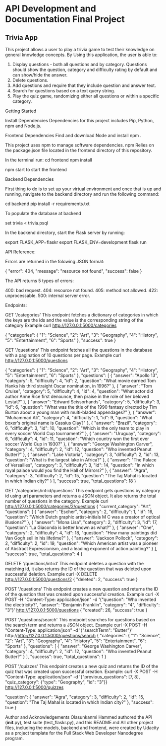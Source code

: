 # API Development and Documentation Final Project

## Trivia App

This project allows a user to play a trivia game to test their knowledge on general knowledge concepts. By Using this application, the user is able to:

1. Display questions - both all questions and by category. Questions should show the question, category and difficulty rating by default and can show/hide the answer.
2. Delete questions.
3. Add questions and require that they include question and answer text.
4. Search for questions based on a text query string.
5. Play the quiz game, randomizing either all questions or within a specific category.

Getting Started

Install Dependencies
Dependencies for this project includes Pip, Python, npm and Node.js.

Frontend Dependencies
Find and download Node and install npm .

This project uses npm to manage software dependencies. npm Relies on the package.json file located in the frontend directory of this repository.

In the terminal run:
cd frontend
npm install

npm start to start the frontend 

Backend Dependencies

First thing to do is to set up your virtual environment and once that is up and running, navigate to the backend directory and run the following command:

cd backend
pip install -r requirements.txt
 
To populate the database at backend

 set trivia < trivia.psql

In the backend directory, start the Flask server by running:

export FLASK_APP=flaskr
export FLASK_ENV=development
flask run


API Reference:

Errors are returned in the folowing JSON format:

{
    "error": 404,
    "message": "resource not found",
    "success": false
}

The API returns 5 types of errors:

400: bad request.
404: resource not found.
405: method not allowed.
422: unprocessable.
500: internal server error.

Endpoints:

GET '/categories'
This endpoint fetches a dictionary of categories in which the keys are the ids and the value is the corresponding string of the category
Example curl http://127.0.0.1:5000/categories

{
    "categories": {
        "1": "Science",
        "2": "Art",
        "3": "Geography",
        "4": "History",
        "5": "Entertainment",
        "6": "Sports"
    },
    "success": true
}

GET '/questions'
This endpoint fetches all the questions in the database with a pagination of 10 questions per page.
Example curl http://127.0.0.1:5000/questions

{
    "categories": {
        "1": "Science",
        "2": "Art",
        "3": "Geography",
        "4": "History",
        "5": "Entertainment",
        "6": "Sports"
    },
    "questions": [
        {
            "answer": "Apollo 13",
            "category": 5,
            "difficulty": 4,
            "id": 2,
            "question": "What movie earned Tom Hanks his third straight Oscar nomination, in 1996?"
        },
        {
            "answer": "Tom Cruise",
            "category": 5,
            "difficulty": 4,
            "id": 4,
            "question": "What actor did author Anne Rice first denounce, then praise in the role of her beloved Lestat?"
        },
        {
            "answer": "Edward Scissorhands",
            "category": 5,
            "difficulty": 3,
            "id": 6,
            "question": "What was the title of the 1990 fantasy directed by Tim Burton about a young man with multi-bladed appendages?"
        },
        {
            "answer": "Muhammad Ali",
            "category": 4,
            "difficulty": 1,
            "id": 9,
            "question": "What boxer's original name is Cassius Clay?"
        },
        {
            "answer": "Brazil",
            "category": 6,
            "difficulty": 3,
            "id": 10,
            "question": "Which is the only team to play in every soccer World Cup tournament?"
        },
        {
            "answer": "Uruguay",
            "category": 6,
            "difficulty": 4,
            "id": 11,
            "question": "Which country won the first ever soccer World Cup in 1930?"
        },
        {
            "answer": "George Washington Carver",
            "category": 4,
            "difficulty": 2,
            "id": 12,
            "question": "Who invented Peanut Butter?"
        },
        {
            "answer": "Lake Victoria",
            "category": 3,
            "difficulty": 2,
            "id": 13,
            "question": "What is the largest lake in Africa?"
        },
        {
            "answer": "The Palace of Versailles",
            "category": 3,
            "difficulty": 3,
            "id": 14,
            "question": "In which royal palace would you find the Hall of Mirrors?"
        },
        {
            "answer": "Agra",
            "category": 3,
            "difficulty": 2,
            "id": 15,
            "question": "The Taj Mahal is located in which Indian city?"
        }
    ],
    "success": true,
    "total_questions": 18
}

GET '/categories/int:id/questions'
This endpoint gets questions by category id using url parameters and returns a JSON object. It also returns the total number of questions in the category.
Example curl http://127.0.0.1:5000/categories/2/questions
{
    "current_category": "Art",
    "questions": [
        {
            "answer": "Escher",
            "category": 2,
            "difficulty": 1,
            "id": 16,
            "question": "Which Dutch graphic artist–initials M C was a creator of optical illusions?"
        },
        {
            "answer": "Mona Lisa",
            "category": 2,
            "difficulty": 3,
            "id": 17,
            "question": "La Giaconda is better known as what?"
        },
        {
            "answer": "One",
            "category": 2,
            "difficulty": 4,
            "id": 18,
            "question": "How many paintings did Van Gogh sell in his lifetime?"
        },
        {
            "answer": "Jackson Pollock",
            "category": 2,
            "difficulty": 2,
            "id": 19,
            "question": "Which American artist was a pioneer of Abstract Expressionism, and a leading exponent of action painting?"
        }
    ],
    "success": true,
    "total_questions": 4
}


DELETE '/questions/int:id'
This endpoint deletes a question with the matching id, it also returns the ID of the question that was deleted upon successful deletion.
Example curl -X DELETE http://127.0.0.1:5000/questions/2
{
    "deleted": 2,
    "success": true
}


POST '/questions'
This endpoint creates a new question and returns the ID of the question that was created upon successful creation.
Example curl -X POST -H "Content-Type: application/json" -d '{"question": "Who invented the electricity?", "answer": "Benjamin Franklin", "category": "4", "difficulty": "3"}' http://127.0.0.1:5000/questions
{
    "created": 26,
    "success": true
}


POST '/questions/search'
This endpoint searches for questions based on the search term and returns a JSON object.
Example curl -X POST -H "Content-Type: application/json" -d '{"searchTerm": "Butter"}' http://http://127.0.0.1:5000/questions/search
{
    "categories": {
        "1": "Science",
        "2": "Art",
        "3": "Geography",
        "4": "History",
        "5": "Entertainment",
        "6": "Sports"
    },
    "questions": [
        {
            "answer": "George Washington Carver",
            "category": 4,
            "difficulty": 2,
            "id": 12,
            "question": "Who invented Peanut Butter?"
        }
    ],
    "success": true,
    "total_questions": 1
}

POST '/quizzes'
This endpoint creates a new quiz and returns the ID of the quiz that was created upon successful creation.
Example: curl -X POST -H "Content-Type: application/json" -d '{"previous_questions": [7, 8], "quiz_category": {"type": "Geography", "id": "3"}} http://127.0.0.1:5000/quizzes

  "question": {
    "answer": "Agra", 
    "category": 3, 
    "difficulty": 2, 
    "id": 15, 
    "question": "The Taj Mahal is located in which Indian city?"
  }, 
  "success": true
}

Author and Acknowledgements
Olasunkanmi Hammed authored the API (__init__.py), test suite (test_flaskr.py), and this README.md All other project files, including the models, backend and frontend, were created by Udacity as a project template for the Full Stack Web Developer Nanodegree program.
